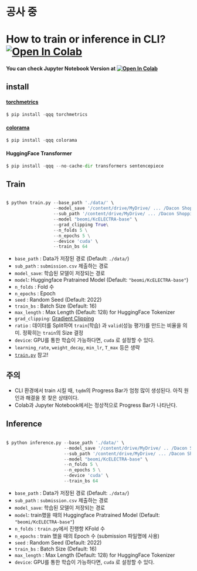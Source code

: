 # 공사 중
# How to train or inference in CLI? [![Open In Colab](https://colab.research.google.com/assets/colab-badge.svg)](https://colab.research.google.com/drive/1Yk7dF2YpVsYV6XRJWsM1HKWoWXXKRT1T?usp=sharing)

#### You can check Jupyter Notebook Version at [![Open In Colab](https://colab.research.google.com/assets/colab-badge.svg)](https://colab.research.google.com/drive/1kdBMySPzX4wxI_I9xJzguFKxx99HBz-T?usp=sharing) 
 

## install
#### [torchmetrics](https://torchmetrics.readthedocs.io/en/stable/)
```python
$ pip install -qqq torchmetrics
```

#### [colorama](https://github.com/tartley/colorama)
```python
$ pip install -qqq colorama
```

#### HuggingFace Transformer
```python
$ pip install -qqq --no-cache-dir transformers sentencepiece
```


## Train 
```python

$ python train.py --base_path './data/' \
                  --model_save '/content/drive/MyDrive/ ... /Dacon Shopping/' \
                  --sub_path '/content/drive/MyDrive/ ... /Dacon Shopping/' \
                  --model "beomi/KcELECTRA-base" \
                  --grad_clipping True\
                  --n_folds 5 \
                  --n_epochs 5 \
                  --device 'cuda' \
                  --train_bs 64

```
- `base_path` : Data가 저장된 경로 (Default: `./data/`)
- `sub_path`  : `submission.csv` 제출하는 경로
- `model_save`: 학습된 모델이 저장되는 경로
- `model`: Huggingface Pratrained Model (Default: `"beomi/KcELECTRA-base"`)
- `n_folds`  : Fold 수
- `n_epochs` : Epoch
- `seed` : Random Seed (Default: 2022)
- `train_bs` : Batch Size (Default: 16)
- `max_length` : Max Length (Default: 128) for HuggingFace Tokenizer
- `grad_clipping`: [Gradient Clipping](https://neptune.ai/blog/understanding-gradient-clipping-and-how-it-can-fix-exploding-gradients-problem)
- `ratio` : 데이터를 Split하여 `train`(학습) 과 `valid`(성능 평가)를 만드는 비율을 의미. 정확히는 `train`의 Size 결정
- `device`: GPU를 통한 학습이 가능하다면, `cuda` 로 설정할 수 있다.
- `learning_rate`, `weight_decay`, `min_lr`, `T_max` 등은 생략 
- [`train.py`](https://github.com/renslightsaber/Dacon_Sentence_Type_Classification/blob/main/train.py) 참고!   


## 주의
 - CLI 환경에서 train 시킬 때, `tqdm`의 Progress Bar가 엄청 많이 생성된다. 아직 원인과 해결을 못 찾은 상태이다.
 - Colab과 Jupyter Notebook에서는 정상적으로 Progress Bar가 나타난다.



## Inference 
```python

$ python inference.py --base_path './data/' \
                      --model_save '/content/drive/MyDrive/ .. /Dacon Shopping/' \
                      --sub_path '/content/drive/MyDrive/ ... /Dacon Shopping/' \
                      --model "beomi/KcELECTRA-base" \
                      --n_folds 5 \
                      --n_epochs 5 \
                      --device 'cuda' \
                      --train_bs 64 

```
- `base_path` : Data가 저장된 경로 (Default: `./data/`)
- `sub_path`  : `submission.csv` 제출하는 경로
- `model_save`: 학습된 모델이 저장되는 경로
- `model`: train했을 때의 Huggingface Pratrained Model (Default: `"beomi/KcELECTRA-base"`)
- `n_folds`  : `train.py`에서 진행항 KFold 수
- `n_epochs` : train 했을 때의 Epoch 수 (submission 파일명에 사용)  
- `seed` : Random Seed (Default: 2022)
- `train_bs` : Batch Size (Default: 16) 
- `max_length` : Max Length (Default: 128) for HuggingFace Tokenizer
- `device`: GPU를 통한 학습이 가능하다면, `cuda` 로 설정할 수 있다.






